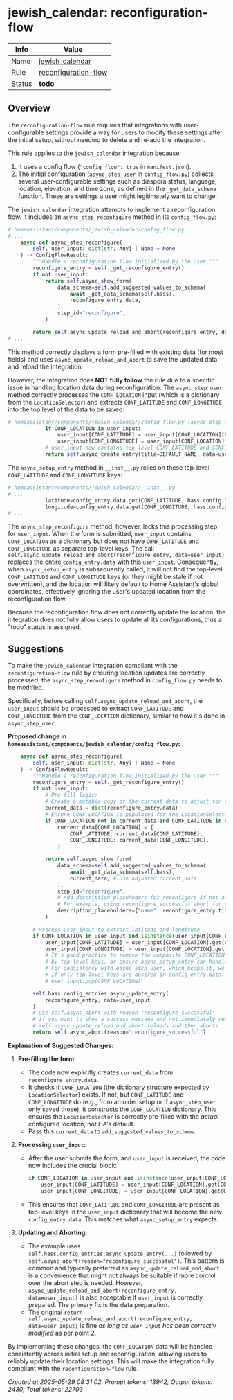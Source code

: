 # jewish_calendar: reconfiguration-flow

| Info   | Value                                                                    |
|--------|--------------------------------------------------------------------------|
| Name   | [jewish_calendar](https://www.home-assistant.io/integrations/jewish_calendar/) |
| Rule   | [reconfiguration-flow](https://developers.home-assistant.io/docs/core/integration-quality-scale/rules/reconfiguration-flow)                                                     |
| Status | **todo**                                                                 |

## Overview

The `reconfiguration-flow` rule requires that integrations with user-configurable settings provide a way for users to modify these settings after the initial setup, without needing to delete and re-add the integration.

This rule applies to the `jewish_calendar` integration because:
1.  It uses a config flow (`"config_flow": true` in `manifest.json`).
2.  The initial configuration (`async_step_user` in `config_flow.py`) collects several user-configurable settings such as diaspora status, language, location, elevation, and time zone, as defined in the `_get_data_schema` function. These are settings a user might legitimately want to change.

The `jewish_calendar` integration attempts to implement a reconfiguration flow. It includes an `async_step_reconfigure` method in its `config_flow.py`:
```python
# homeassistant/components/jewish_calendar/config_flow.py
# ...
    async def async_step_reconfigure(
        self, user_input: dict[str, Any] | None = None
    ) -> ConfigFlowResult:
        """Handle a reconfiguration flow initialized by the user."""
        reconfigure_entry = self._get_reconfigure_entry()
        if not user_input:
            return self.async_show_form(
                data_schema=self.add_suggested_values_to_schema(
                    await _get_data_schema(self.hass),
                    reconfigure_entry.data,
                ),
                step_id="reconfigure",
            )

        return self.async_update_reload_and_abort(reconfigure_entry, data=user_input)
# ...
```
This method correctly displays a form pre-filled with existing data (for most fields) and uses `async_update_reload_and_abort` to save the updated data and reload the integration.

However, the integration does **NOT fully follow** the rule due to a specific issue in handling location data during reconfiguration:
The `async_step_user` method correctly processes the `CONF_LOCATION` input (which is a dictionary from the `LocationSelector`) and extracts `CONF_LATITUDE` and `CONF_LONGITUDE` into the top level of the data to be saved:
```python
# homeassistant/components/jewish_calendar/config_flow.py (async_step_user)
            if CONF_LOCATION in user_input:
                user_input[CONF_LATITUDE] = user_input[CONF_LOCATION][CONF_LATITUDE]
                user_input[CONF_LONGITUDE] = user_input[CONF_LOCATION][CONF_LONGITUDE]
            # user_input now contains top-level CONF_LATITUDE and CONF_LONGITUDE
            return self.async_create_entry(title=DEFAULT_NAME, data=user_input)
```
The `async_setup_entry` method in `__init__.py` relies on these top-level `CONF_LATITUDE` and `CONF_LONGITUDE` keys:
```python
# homeassistant/components/jewish_calendar/__init__.py
# ...
            latitude=config_entry.data.get(CONF_LATITUDE, hass.config.latitude),
            longitude=config_entry.data.get(CONF_LONGITUDE, hass.config.longitude),
# ...
```
The `async_step_reconfigure` method, however, lacks this processing step for `user_input`. When the form is submitted, `user_input` contains `CONF_LOCATION` as a dictionary but does not have `CONF_LATITUDE` and `CONF_LONGITUDE` as separate top-level keys. The call `self.async_update_reload_and_abort(reconfigure_entry, data=user_input)` replaces the entire `config_entry.data` with this `user_input`. Consequently, when `async_setup_entry` is subsequently called, it will not find the top-level `CONF_LATITUDE` and `CONF_LONGITUDE` keys (or they might be stale if not overwritten), and the location will likely default to Home Assistant's global coordinates, effectively ignoring the user's updated location from the reconfiguration flow.

Because the reconfiguration flow does not correctly update the location, the integration does not fully allow users to update all its configurations, thus a "todo" status is assigned.

## Suggestions

To make the `jewish_calendar` integration compliant with the `reconfiguration-flow` rule by ensuring location updates are correctly processed, the `async_step_reconfigure` method in `config_flow.py` needs to be modified.

Specifically, before calling `self.async_update_reload_and_abort`, the `user_input` should be processed to extract `CONF_LATITUDE` and `CONF_LONGITUDE` from the `CONF_LOCATION` dictionary, similar to how it's done in `async_step_user`.

**Proposed change in `homeassistant/components/jewish_calendar/config_flow.py`:**

```python
    async def async_step_reconfigure(
        self, user_input: dict[str, Any] | None = None
    ) -> ConfigFlowResult:
        """Handle a reconfiguration flow initialized by the user."""
        reconfigure_entry = self._get_reconfigure_entry()
        if not user_input:
            # Pre-fill logic:
            # Create a mutable copy of the current data to adjust for the form schema.
            current_data = dict(reconfigure_entry.data)
            # Ensure CONF_LOCATION is populated for the LocationSelector if only lat/lon exist.
            if CONF_LOCATION not in current_data and CONF_LATITUDE in current_data and CONF_LONGITUDE in current_data:
                current_data[CONF_LOCATION] = {
                    CONF_LATITUDE: current_data[CONF_LATITUDE],
                    CONF_LONGITUDE: current_data[CONF_LONGITUDE],
                }

            return self.async_show_form(
                data_schema=self.add_suggested_values_to_schema(
                    await _get_data_schema(self.hass),
                    current_data, # Use adjusted current_data
                ),
                step_id="reconfigure",
                # Add description placehoders for reconfigure if not already present in strings.json
                # For example, using reconfigure_successful abort for success message
                description_placeholders={"name": reconfigure_entry.title or DEFAULT_NAME}
            )

        # Process user_input to extract latitude and longitude
        if CONF_LOCATION in user_input and isinstance(user_input[CONF_LOCATION], dict):
            user_input[CONF_LATITUDE] = user_input[CONF_LOCATION].get(CONF_LATITUDE)
            user_input[CONF_LONGITUDE] = user_input[CONF_LOCATION].get(CONF_LONGITUDE)
            # It's good practice to remove the composite CONF_LOCATION if it's fully represented
            # by top-level keys, or ensure async_setup_entry can handle its presence.
            # For consistency with async_step_user, which keeps it, we can keep it too.
            # If only top-level keys are desired in config_entry.data:
            # user_input.pop(CONF_LOCATION)

        self.hass.config_entries.async_update_entry(
            reconfigure_entry, data=user_input
        )
        # Use self.async_abort with reason "reconfigure_successful"
        # if you want to show a success message and not immediately reload.
        # self.async_update_reload_and_abort reloads and then aborts.
        return self.async_abort(reason="reconfigure_successful")
```

**Explanation of Suggested Changes:**

1.  **Pre-filling the form:**
    *   The code now explicitly creates `current_data` from `reconfigure_entry.data`.
    *   It checks if `CONF_LOCATION` (the dictionary structure expected by `LocationSelector`) exists. If not, but `CONF_LATITUDE` and `CONF_LONGITUDE` do (e.g., from an older setup or if `async_step_user` only saved those), it constructs the `CONF_LOCATION` dictionary. This ensures the `LocationSelector` is correctly pre-filled with the *actual* configured location, not HA's default.
    *   Pass this `current_data` to `add_suggested_values_to_schema`.

2.  **Processing `user_input`:**
    *   After the user submits the form, and `user_input` is received, the code now includes the crucial block:
        ```python
        if CONF_LOCATION in user_input and isinstance(user_input[CONF_LOCATION], dict):
            user_input[CONF_LATITUDE] = user_input[CONF_LOCATION].get(CONF_LATITUDE)
            user_input[CONF_LONGITUDE] = user_input[CONF_LOCATION].get(CONF_LONGITUDE)
        ```
    *   This ensures that `CONF_LATITUDE` and `CONF_LONGITUDE` are present as top-level keys in the `user_input` dictionary that will become the new `config_entry.data`. This matches what `async_setup_entry` expects.

3.  **Updating and Aborting:**
    *   The example uses `self.hass.config_entries.async_update_entry(...)` followed by `self.async_abort(reason="reconfigure_successful")`. This pattern is common and typically preferred as `async_update_reload_and_abort` is a convenience that might not always be suitable if more control over the abort step is needed. However, `async_update_reload_and_abort(reconfigure_entry, data=user_input)` is also acceptable if `user_input` is correctly prepared. The primary fix is the data preparation.
    *   The original `return self.async_update_reload_and_abort(reconfigure_entry, data=user_input)` is fine *as long as `user_input` has been correctly modified* as per point 2.

By implementing these changes, the `CONF_LOCATION` data will be handled consistently across initial setup and reconfiguration, allowing users to reliably update their location settings. This will make the integration fully compliant with the `reconfiguration-flow` rule.

_Created at 2025-05-29 08:31:02. Prompt tokens: 13942, Output tokens: 2430, Total tokens: 22703_
